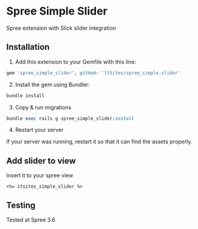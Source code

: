 # Spree Simple Slider

Spree extension with Slick slider integration

## Installation

1. Add this extension to your Gemfile with this line:
  ```ruby
  gem 'spree_simple_slider', github: 'ltSites/spree_simple_slider'
  ```

2. Install the gem using Bundler:
  ```ruby
  bundle install
  ```

3. Copy & run migrations
  ```ruby
  bundle exec rails g spree_simple_slider:install
  ```

4. Restart your server

  If your server was running, restart it so that it can find the assets properly.

## Add slider to view
Insert it to your spree view
```shell
<%= itsites_simple_slider %>
```

## Testing

Tested at Spree 3.6

